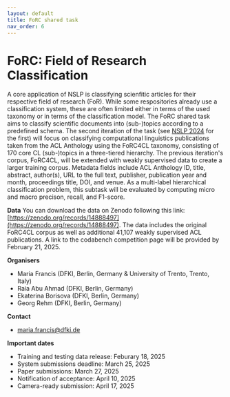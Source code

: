 ```yaml
---
layout: default
title: FoRC shared task
nav_order: 6
---
```


# FoRC: Field of Research Classification

A core application of NSLP is classifying scienfitic articles for their respective field of research (FoR). While some respositories already use a classification system, these are often limited either in terms of the used taxonomy or in terms of the classification model. The FoRC shared task aims to classify scientific documents into (sub-)topics according to a predefined schema. The second iteration of the task (see [NSLP 2024](https://nfdi4ds.github.io/nslp2024/docs/forc_shared_task.html) for the first) will focus on classifying computational linguistics publications taken from the ACL Anthology using the FoRC4CL taxonomy, consisting of 170 core CL (sub-)topics in a three-tiered hierarchy. The previous iteration's corpus, FoRC4CL, will be extended with weakly supervised data to create a larger training corpus. Metadata fields include ACL Anthology ID, title, abstract, author(s), URL to the full text, publisher, publication year and month, proceedings title, DOI, and venue. As a multi-label hierarchical classification problem, this subtask will be evaluated by computing micro and macro precison, recall, and F1-score.

**Data**
You can download the data on Zenodo following this link: [https://zenodo.org/records/14888497](https://zenodo.org/records/14888497).
The data includes the original FoRC4CL corpus as well as additional 41,107 weakly supervised ACL publications.
A link to the codabench competition page will be provided by February 21, 2025. 

**Organisers**

* Maria Francis (DFKI, Berlin, Germany & University of Trento, Trento, Italy)
* Raia Abu Ahmad (DFKI, Berlin, Germany)
* Ekaterina Borisova (DFKI, Berlin, Germany) 
* Georg Rehm (DFKI, Berlin, Germany) 

**Contact**

* maria.francis@dfki.de

**Important dates**

* Training and testing data release: Feburary 18, 2025
* System submissions deadline: March 25, 2025
* Paper submissions: March 27, 2025
* Notification of acceptance: April 10, 2025
* Camera-ready submission: April 17, 2025
